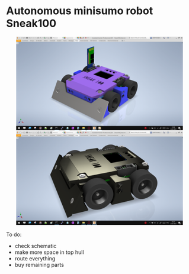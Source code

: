 # Autonomous minisumo robot Sneak100 

<p align="center">
  <img src="/docs/readme/Zrzut ekranu (247).png" width="450" />
  <img src="/docs/readme/Zrzut ekranu (249).png" width="450" />
</p>

To do:
- check schematic
- make more space in top hull
- route everything
- buy remaining parts
